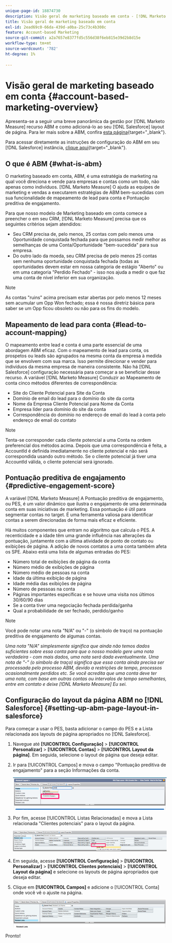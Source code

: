 ```yaml
---
unique-page-id: 18874730
description: Visão geral de marketing baseado em conta - [!DNL Marketo Measure] - Documentação do produto
title: Visão geral de marketing baseado em conta
exl-id: 2ead69c0-66da-439d-a0ba-25c73c4b308c
feature: Account-based Marketing
source-git-commit: a2a7657e8377fd5c556d38f6eb815e39d2b8d15e
workflow-type: tm+mt
source-wordcount: '782'
ht-degree: 1%

---
```


# Visão geral de marketing baseado em conta {#account-based-marketing-overview}

Apresenta-se a seguir uma breve panorâmica da gestão por [!DNL Marketo Measure] recurso ABM e como adicioná-lo ao seu [!DNL Salesforce] layout de página. Para ler mais sobre a ABM, confira [esta página](https://www.marketo.com/account-based-marketing/){target="_blank"}.

Para acessar diretamente as instruções de configuração do ABM em seu [!DNL Salesforce] instância, [clique aqui](/help/advanced-marketo-measure-features/account-based-marketing/account-based-marketing-overview.md#setting-up-abm-page-layout-in-salesforce){target="_blank"}.

## O que é ABM {#what-is-abm}

O marketing baseado em conta, ABM, é uma estratégia de marketing na qual você direciona e vende para empresas e contas como um todo, não apenas como indivíduos. [!DNL Marketo Measure] O ajuda as equipes de marketing e vendas a executarem estratégias de ABM bem-sucedidas com sua funcionalidade de mapeamento de lead para conta e Pontuação preditiva de engajamento.

Para que nosso modelo de Marketing baseado em conta comece a preencher o em seu CRM, [!DNL Marketo Measure] precisa que os seguintes critérios sejam atendidos:

* Seu CRM precisa de, pelo menos, 25 contas com pelo menos uma Oportunidade conquistada fechada para que possamos medir melhor as semelhanças de uma Conta/Oportunidade &quot;bem-sucedida&quot; para sua empresa.
* Do outro lado da moeda, seu CRM precisa de pelo menos 25 contas sem nenhuma oportunidade conquistada fechada (todas as oportunidades devem estar em nossa categoria de estágio &quot;Aberto&quot; ou em uma categoria &quot;Perdido Fechado&quot; - isso nos ajuda a medir o que faz uma conta de nível inferior em sua organização.

>[!NOTE]
>
>As contas &quot;ruins&quot; acima precisam estar abertas por pelo menos 12 meses sem acumular um Opp Won fechado; essa é nossa diretriz básica para saber se um Opp ficou obsoleto ou não para os fins do modelo.

## Mapeamento de lead para conta {#lead-to-account-mapping}

O mapeamento entre lead e conta é uma parte essencial de uma abordagem ABM eficaz. Com o mapeamento de lead para conta, os prospetos ou leads são agrupados na mesma conta da empresa à medida que se envolvem com sua marca. Isso permite direcionar e vender para indivíduos da mesma empresa de maneira consistente. Não há [!DNL Salesforce] configuração necessária para começar a se beneficiar desse recurso. A variável [!DNL Marketo Measure] Conduzir ao Mapeamento de conta cinco métodos diferentes de correspondência:

* Site do Cliente Potencial para Site da Conta
* Domínio de email do lead para o domínio do site da conta
* Nome da Empresa Cliente Potencial para Nome da Conta
* Empresa líder para domínio do site da conta
* Correspondência do domínio no endereço de email do lead à conta pelo endereço de email do contato

>[!NOTE]
>
>Tenta-se corresponder cada cliente potencial a uma Conta na ordem preferencial dos métodos acima. Depois que uma correspondência é feita, a AccountId é definida imediatamente no cliente potencial e não será correspondida usando outro método. Se o cliente potencial já tiver uma AccountId válida, o cliente potencial será ignorado.

## Pontuação preditiva de engajamento {#predictive-engagement-score}

A variável [!DNL Marketo Measure] A Pontuação preditiva de engajamento, ou PES, é um valor dinâmico que ilustra o engajamento de uma determinada conta em suas iniciativas de marketing. Essa pontuação é útil para segmentar contas no target. É uma ferramenta valiosa para identificar contas a serem direcionadas de forma mais eficaz e eficiente.

Há muitos componentes que entram no algoritmo que calcula o PES. A recenticidade e a idade têm uma grande influência nas alterações da pontuação, juntamente com a última atividade de ponto de contato ou exibições de página. A adição de novos contatos a uma conta também afeta os SPE. Abaixo está uma lista de algumas entradas do PES:

* Número total de exibições de página da conta
* Número médio de exibições de página
* Número médio de pessoas na conta
* Idade da última exibição de página
* Idade média das exibições de página
* Número de pessoas na conta
* Páginas importantes específicas e se houve uma visita nos últimos 30/60/90 dias
* Se a conta tiver uma negociação fechada perdida/ganha
* Qual a probabilidade de ser fechado, perdido/ganho

>[!NOTE]
>
>Você pode notar uma nota &quot;N/A&quot; ou &quot;-&quot; (o símbolo de traço) na pontuação preditiva de engajamento de algumas contas.

_Uma nota &quot;N/A&quot; simplesmente significa que ainda não temos dados suficientes sobre essa conta para que o nosso modelo gere uma nota verdadeira - com mais dados, uma nota será dada eventualmente._
_Uma nota de &quot;-&quot; (o símbolo de traço) significa que essa conta ainda precisa ser processada pelo processo ABM, devido a restrições de tempo, processos ocasionalmente perdidos etc. Se você acredita que uma conta deve ter uma nota, com base em outras contas ou intervalos de tempo semelhantes, entre em contato e deixe [!DNL Marketo Measure] Eu sei._

## Configuração do layout da página ABM no [!DNL Salesforce] {#setting-up-abm-page-layout-in-salesforce}

Para começar a usar o PES, basta adicionar o campo do PES e a Lista relacionada aos layouts de página apropriados no [!DNL Salesforce].

1. Navegue até **[!UICONTROL Configuração]** > **[!UICONTROL Personalizar]** > **[!UICONTROL Contas]** > **[!UICONTROL Layout da página]**. Em seguida, selecione o layout de página que deseja editar.
1. Ir para [!UICONTROL Campos] e mova o campo &quot;Pontuação preditiva de engajamento&quot; para a seção Informações da conta.

   ![](assets/1.png)

1. Por fim, acesse [!UICONTROL Listas Relacionadas] e mova a Lista relacionada &quot;Clientes potenciais&quot; para o layout da página.

   ![](assets/2.png)

1. Em seguida, acesse **[!UICONTROL Configuração]** > **[!UICONTROL Personalizar]** > **[!UICONTROL Clientes potenciais]** > **[!UICONTROL Layout da página]** e selecione os layouts de página apropriados que deseja editar.
1. Clique em **[!UICONTROL Campos]** e adicione o [!UICONTROL Conta] onde você vê o ajuste na página.

   ![](assets/3.png)

Pronto!

